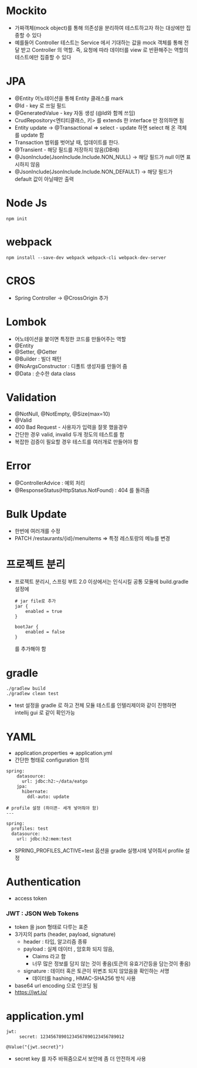 # Mockito
- 가짜객체(mock object)를 통해 의존성을 분리하여 테스트하고자 하는 대상에만 집중할 수 있다
- 예를들어 Controller 테스트는 Service 에서 기대하는 값을 mock 객체를 통해 전달 받고 Controller 의 역할. 
즉, 요청에 따라 데이터를 view 로 반환해주는 역할의 테스트에만 집중할 수 있다

# JPA
- @Entity 어노테이션을 통해 Entity 클래스를 mark
- @Id - key 로 쓰일 필드
- @GeneratedValue - key 자동 생성 (@Id와 함께 쓰임)
- CrudRepository<엔티티클래스, 키> 를 extends 한 interface 만 정의하면 됨
- Entity update -> @Transactional => select - update 하면 select 해 온 객체를 update 함
- Transaction 범위를 벗어날 때, 업데이트를 한다.
- @Transient - 해당 필드를 저장하지 않음(DB에)
- @JsonInclude(JsonInclude.Include.NON_NULL) -> 해당 필드가 null 이면 표시하지 않음
- @JsonInclude(JsonInclude.Include.NON_DEFAULT) -> 해당 필드가 default 값이 아닐때만 출력

# Node Js
``` npm init ```

# webpack
``` npm install --save-dev webpack webpack-cli webpack-dev-server ```

# CROS
- Spring Controller -> @CrossOrigin 추가

# Lombok
- 어노테이션을 붙이면 특정한 코드를 만들어주는 역할
- @Entity
- @Setter, @Getter 
- @Builder : 빌더 패턴
- @NoArgsConstructor : 디폴트 생성자를 만들어 줌
- @Data : 순수한 data class  

# Validation
- @NotNull, @NotEmpty, @Size(max=10)
- @Valid
- 400 Bad Request - 사용자가 입력을 잘못 했을경우
- 간단한 경우 valid, invalid 두개 정도의 테스트를 함
- 복잡한 검증이 필요할 경우 테스트를 여러개로 만들어야 함

# Error
- @ControllerAdvice : 예외 처리
- @ResponseStatus(HttpStatus.NotFound) : 404 를 돌려줌

# Bulk Update
- 한번에 여러개를 수정
- PATCH /restaurants/{id}/menuitems => 특정 레스토랑의 메뉴를 변경

# 프로젝트 분리
- 프로젝트 분리시, 스프링 부트 2.0 이상에서는 인식시킬 공통 모듈에 build.gradle 설정에
    ```
    # jar file로 추가
    jar {
        enabled = true
    }
    
    bootJar {
        enabled = false
    } 
    ```
    를 추가해야 함

# gradle
```
./gradlew build
./gradlew clean test
```
- test 설정을 gradle 로 하고 전체 모듈 테스트를 인텔리제이와 같이 진행하면 intellij gui 로 같이 확인가능

# YAML
- application.properties => application.yml
- 간단한 형태로 configuration 정의
```
spring:
    datasource:
      url: jdbc:h2:~/data/eatgo
    jpa:
      hibernate:
        ddl-auto: update

# profile 설정 (하이픈- 세개 넣어줘야 함)
---

spring:
  profiles: test
  datasource:
    url: jdbc:h2:mem:test

```
- SPRING_PROFILES_ACTIVE=test 옵션을 gradle 실행시에 넣어줘서 profile 설정

# Authentication
- access token

### JWT : JSON Web Tokens
- token 을 json 형태로 다루는 표준
- 3가지의 parts (header, payload, signature)
  - header :  타입, 알고리즘 종류 
  - payload : 실제 데이터 , 암호화 되지 않음, 
    - Claims 라고 함 
    - 너무 많은 정보를 담지 않는 것이 좋음(토큰의 유효기간등을 담는것이 좋음)
  - signature : 데이터 혹은 토큰이 위변조 되지 않았음을 확인하는 서명
    - 데이터를 hashing , HMAC-SHA256 방식 사용
- base64 url encoding 으로 인코딩 됨
- <https://jwt.io/>

# application.yml
```
jwt:
     secret: 12345678901234567890123456789012
```
```@Value("{jwt.secret}")```

- secret key 를 자주 바꿔줌으로서 보안에 좀 더 안전하게 사용